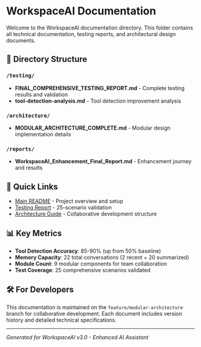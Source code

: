 # WorkspaceAI Documentation

Welcome to the WorkspaceAI documentation directory. This folder contains all technical documentation, testing reports, and architectural design documents.

## 📁 Directory Structure

### `/testing/`
- **FINAL_COMPREHENSIVE_TESTING_REPORT.md** - Complete testing results and validation
- **tool-detection-analysis.md** - Tool detection improvement analysis

### `/architecture/`
- **MODULAR_ARCHITECTURE_COMPLETE.md** - Modular design implementation details

### `/reports/`
- **WorkspaceAI_Enhancement_Final_Report.md** - Enhancement journey and results

## 🚀 Quick Links

- [Main README](../README.md) - Project overview and setup
- [Testing Report](testing/FINAL_COMPREHENSIVE_TESTING_REPORT.md) - 25-scenario validation
- [Architecture Guide](architecture/MODULAR_ARCHITECTURE_COMPLETE.md) - Collaborative development structure

## 📊 Key Metrics

- **Tool Detection Accuracy**: 85-90% (up from 50% baseline)
- **Memory Capacity**: 22 total conversations (2 recent + 20 summarized)
- **Module Count**: 9 modular components for team collaboration
- **Test Coverage**: 25 comprehensive scenarios validated

## 🛠️ For Developers

This documentation is maintained on the `feature/modular-architecture` branch for collaborative development. Each document includes version history and detailed technical specifications.

---
*Generated for WorkspaceAI v3.0 - Enhanced AI Assistant*
